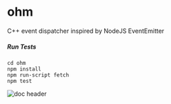 ohm
=============

C++ event dispatcher inspired by NodeJS EventEmitter  

##### Run Tests
```
cd ohm
npm install 
npm run-script fetch 
npm test
```

![doc header](https://s3-us-west-2.amazonaws.com/mod-resources/mod-header.svg)
